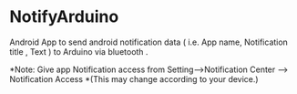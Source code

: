 # NotifyArduino
Android App to send android notification data ( i.e. App name, Notification title , Text ) to Arduino via bluetooth .

*Note: Give app Notification access from 
                        Setting-->Notification Center --> Notification Access 
                                *(This may change according to your device.)
